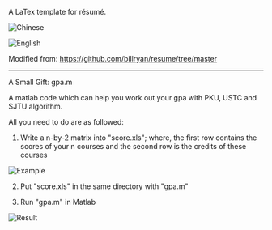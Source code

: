 A LaTex template for résumé.

![Chinese](https://github.com/Arsennnic/latex-template-billryan-resume/raw/master/resume-1.jpg)

![English](https://github.com/Arsennnic/latex-template-billryan-resume/raw/master/resume-2.jpg)

Modified from: https://github.com/billryan/resume/tree/master

-----------------------------------------------------------------------------------------------------
A Small Gift: gpa.m

A matlab code which can help you work out your gpa with PKU, USTC and SJTU algorithm.

All you need to do are as followed:

1. Write a n-by-2 matrix into "score.xls"; where, the first row contains the scores of your n courses and the second row is the credits of these courses

![Example](https://github.com/Arsennnic/latex-template-billryan-resume/raw/master/score-and-credit-example.png)

2. Put "score.xls" in the same directory with "gpa.m"

3. Run "gpa.m" in Matlab

![Result](https://github.com/Arsennnic/latex-template-billryan-resume/raw/master/gpa-result-example.png)
